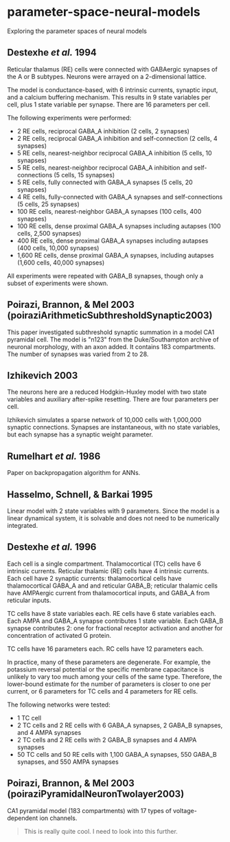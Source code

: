 # parameter-space-neural-models
Exploring the parameter spaces of neural models

## Destexhe *et al.* 1994
Reticular thalamus (RE) cells were connected with GABAergic synapses of the A or B subtypes.
Neurons were arrayed on a 2-dimensional lattice.

The model is conductance-based, with 6 intrinsic currents, synaptic input, and a calcium buffering mechanism.
This results in 9 state variables per cell, plus 1 state variable per synapse.
There are 16 parameters per cell.

The following experiments were performed:

* 2 RE cells, reciprocal GABA_A inhibition (2 cells, 2 synapses)
* 2 RE cells, reciprocal GABA_A inhibition and self-connection (2 cells, 4 synapses)
* 5 RE cells, nearest-neighbor reciprocal GABA_A inhibition (5 cells, 10 synapses)
* 5 RE cells, nearest-neighbor reciprocal GABA_A inhibition and self-connections (5 cells, 15 synapses)
* 5 RE cells, fully connected with GABA_A synapses (5 cells, 20 synapses)
* 4 RE cells, fully-connected with GABA_A synapses and self-connections (5 cells, 25 synapses)
* 100 RE cells, nearest-neighbor GABA_A synapses (100 cells, 400 synapses)
* 100 RE cells, dense proximal GABA_A synapses including autapses (100 cells, 2,500 synapses)
* 400 RE cells, dense proximal GABA_A synapses including autapses (400 cells, 10,000 synapses)
* 1,600 RE cells, dense proximal GABA_A synapses, including autapses (1,600 cells, 40,000 synapses)

All experiments were repeated with GABA_B synapses, though only a subset of experiments were shown.

## Poirazi, Brannon, & Mel 2003 (poiraziArithmeticSubthresholdSynaptic2003)

This paper investigated subthreshold synaptic summation in a model CA1 pyramidal cell.
The model is "n123" from the Duke/Southampton archive of neuronal morphology,
with an axon added.
It contains 183 compartments.
The number of synapses was varied from 2 to 28.

## Izhikevich 2003

The neurons here are a reduced Hodgkin-Huxley model with two state variables
and auxiliary after-spike resetting.
There are four parameters per cell.

Izhikevich simulates a sparse network of 10,000 cells with 1,000,000 synaptic connections.
Synapses are instantaneous, with no state variables, but each synapse has a synaptic weight parameter.

## Rumelhart *et al.* 1986

Paper on backpropagation algorithm for ANNs.

## Hasselmo, Schnell, & Barkai 1995

Linear model with 2 state variables with 9 parameters.
Since the model is a linear dynamical system,
it is solvable and does not need to be numerically integrated.

## Destexhe *et al.* 1996

Each cell is a single compartment.
Thalamocortical (TC) cells have 6 intrinsic currents.
Reticular thalamic (RE) cells have 4 intrinsic currents.
Each cell have 2 synaptic currents:
thalamocortical cells have thalamocortical GABA_A and and reticular GABA_B;
reticular thalamic cells have AMPAergic current from thalamocortical inputs,
and GABA_A from reticular inputs.

TC cells have 8 state variables each.
RE cells have 6 state variables each.
Each AMPA and GABA_A synapse contributes 1 state variable.
Each GABA_B synapse contributes 2: one for fractional receptor activation
and another for concentration of activated G protein.

TC cells have 16 parameters each.
RC cells have 12 parameters each.

In practice, many of these parameters are degenerate.
For example, the potassium reversal potential or the specific membrane capacitance
is unlikely to vary too much among your cells of the same type.
Therefore, the lower-bound estimate for the number of parameters is closer to one per current,
or 6 parameters for TC cells and 4 parameters for RE cells.

The following networks were tested:

* 1 TC cell
* 2 TC cells and 2 RE cells with 6 GABA_A synapses, 2 GABA_B synapses, and 4 AMPA synapses
* 2 TC cells and 2 RE cells with 2 GABA_B synapses and 4 AMPA synapses
* 50 TC cells and 50 RE cells with 1,100 GABA_A synapses, 550 GABA_B synapses, and 550 AMPA synapses

## Poirazi, Brannon, & Mel 2003 (poiraziPyramidalNeuronTwolayer2003)

CA1 pyramidal model (183 compartments) with 17 types of voltage-dependent ion channels.
> This is really quite cool. I need to look into this further.
